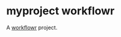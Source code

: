 # myproject workflowr

A [workflowr][] project.

[workflowr]: https://github.com/jdblischak/workflowr
